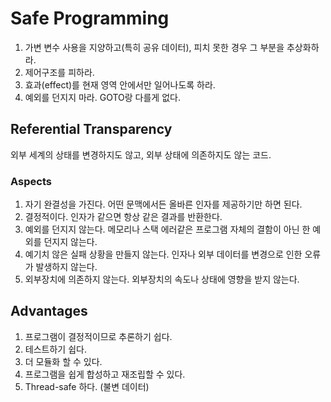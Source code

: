 # Safe Programming

 1. 가변 변수 사용을 지양하고(특히 공유 데이터), 피치 못한 경우 그 부분을 추상화하라.
 2. 제어구조를 피하라.
 3. 효과(effect)를 현재 영역 안에서만 일어나도록 하라.
 4. 예외를 던지지 마라. GOTO랑 다를게 없다.

## Referential Transparency
 
 외부 세계의 상태를 변경하지도 않고, 외부 상태에 의존하지도 않는 코드.

### Aspects 

 1. 자기 완결성을 가진다.
 어떤 문맥에서든 올바른 인자를 제공하기만 하면 된다.
 2. 결정적이다.
 인자가 같으면 항상 같은 결과를 반환한다.
 3. 예외를 던지지 않는다. 
 메모리나 스택 에러같은 프로그램 자체의 결함이 아닌 한 예외를 던지지 않는다.
 4. 예기치 않은 실패 상황을 만들지 않는다.
 인자나 외부 데이터를 변경으로 인한 오류가 발생하지 않는다.
 5. 외부장치에 의존하지 않는다.
 외부장치의 속도나 상태에 영향을 받지 않는다.

## Advantages

 1. 프로그램이 결정적이므로 추론하기 쉽다.
 2. 테스트하기 쉽다.
 3. 더 모듈화 할 수 있다.
 4. 프로그램을 쉽게 합성하고 재조립할 수 있다.
 5. Thread-safe 하다. (불변 데이터)
